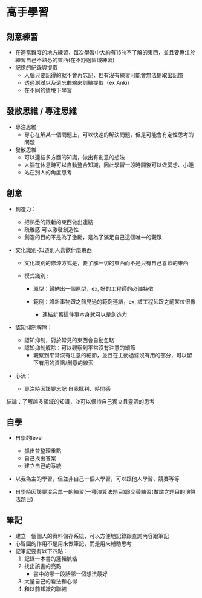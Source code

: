 # 高手學習



## 刻意練習

* 在適當難度的地方練習，每次學習中大約有15％不了解的東西，並且要專注於練習自己不熟悉的東西(在不舒適區域練習)
* 記憶的紀錄與提取
  * 人腦只要記得的就不會再忘記，但有沒有練習可能會無法提取出記憶
  * 透過測試以及遺忘曲線來訓練提取（ex Anki)
  * 在不同的情境下學習

## 發散思維 / 專注思維

* 專注思維
  * 專心在解某一個問題上，可以快速的解決問題，但是可能會有定性思考的問題
* 發散思維
  * 可以連結多方面的知識，做出有創意的想法
  * 人腦在休息時可以自動整合知識，因此學習一段時間後可以做冥想、小睡
  * 站在別人的角度思考

## 創意

* 創造力：
  * 把熟悉的跟新的東西做出連結
  * 疏離感 可以激發創造性
  * 創造的目的不是為了激勵，是為了滿足自己這個唯一的觀眾
* 文化識別-知道別人喜歡什麼東西

  * 文化識別的修煉方式是，要了解一切的東西而不是只有自己喜歡的東西

  * 模式識別 : 

    * 原型：歸納出一個原型，ex, 好的工程師的必備特徵

    * 範例：將新事物跟之前見過的範例連結，ex, 該工程師跟之前某位很像
      * 連結新舊這件事本身就可以是創造力
* 認知抑制解除：
  * 認知抑制，對於常見的東西會自動忽略
  * 認知抑制解除：可以觀察到平常沒有注意的細節
    * 觀察到平常沒有注意的細節，並且在主動過濾沒有用的部分，可以留下有用的資訊/創意的線索

* 心流：
  * 專注時因該要忘記 自我批判、時間感

結論：了解越多領域的知識，並可以保持自己獨立且靈活的思考

## 自學

* 自學的level
  *  抓出並整理重點
  * 自己找出答案
  * 建立自己的系統

* 以我為主的學習，但並非自己一個人學習，可以跟他人學習、競賽等等
* 自學時因該要混合單一的練習(一種演算法題目)跟交替練習(做謂之題目的演算法題目)

## 筆記

* 建立一個個人的資料儲存系統，可以方便地記錄跟查詢內容跟筆記
* 心智圖的作用不是用來做筆記，而是用來輔助思考
* 記筆記要有以下四點：
  1. 記錄一本書的邏輯脈絡
  2. 找出該書的亮點
     * 書中的哪一段話哪一個想法最好
  3. 大量自己的看法和心得
  4. 和以前知識的聯結







